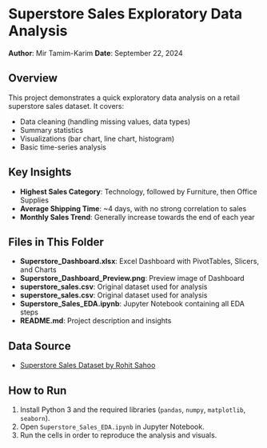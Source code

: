 # Superstore Sales Exploratory Data Analysis

**Author**: Mir Tamim-Karim
**Date**: September 22, 2024

## Overview
This project demonstrates a quick exploratory data analysis on a retail superstore sales dataset. It covers:
- Data cleaning (handling missing values, data types)
- Summary statistics
- Visualizations (bar chart, line chart, histogram)
- Basic time-series analysis

## Key Insights
- **Highest Sales Category**: Technology, followed by Furniture, then Office Supplies
- **Average Shipping Time**: ~4 days, with no strong correlation to sales
- **Monthly Sales Trend**: Generally increase towards the end of each year

## Files in This Folder
- **Superstore_Dashboard.xlsx**: Excel Dashboard with PivotTables, Slicers, and Charts
- **Superstore_Dashboard_Preview.png**: Preview image of Dashboard
- **superstore_sales.csv**: Original dataset used for analysis
- **superstore_sales.csv**: Original dataset used for analysis
- **Superstore_Sales_EDA.ipynb**: Jupyter Notebook containing all EDA steps
- **README.md**: Project description and insights

## Data Source
- [Superstore Sales Dataset by Rohit Sahoo](https://www.kaggle.com/datasets/rohitsahoo/sales-forecasting)

## How to Run
1. Install Python 3 and the required libraries (`pandas`, `numpy`, `matplotlib`, `seaborn`).
2. Open `Superstore_Sales_EDA.ipynb` in Jupyter Notebook.
3. Run the cells in order to reproduce the analysis and visuals.